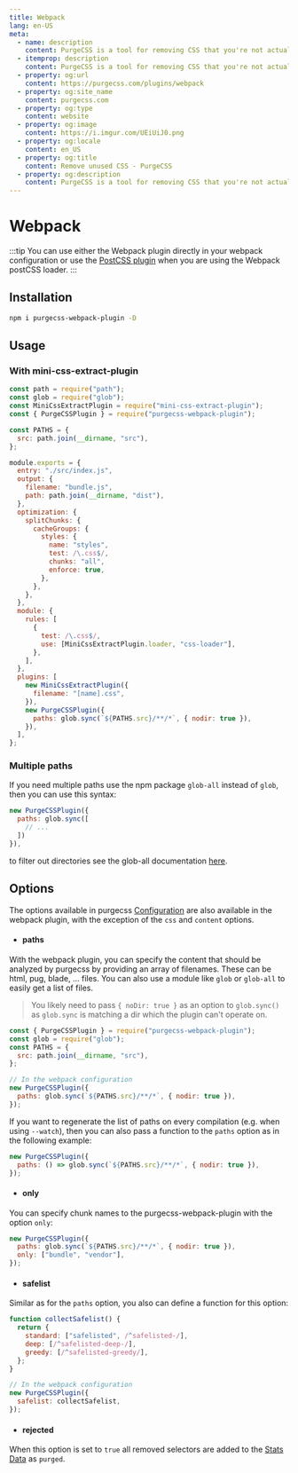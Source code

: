 ```yaml
---
title: Webpack
lang: en-US
meta:
  - name: description
    content: PurgeCSS is a tool for removing CSS that you're not actually using in your project. You can use it with webpack with a plugin.
  - itemprop: description
    content: PurgeCSS is a tool for removing CSS that you're not actually using in your project. You can use it with webpack with a plugin.
  - property: og:url
    content: https://purgecss.com/plugins/webpack
  - property: og:site_name
    content: purgecss.com
  - property: og:type
    content: website
  - property: og:image
    content: https://i.imgur.com/UEiUiJ0.png
  - property: og:locale
    content: en_US
  - property: og:title
    content: Remove unused CSS - PurgeCSS
  - property: og:description
    content: PurgeCSS is a tool for removing CSS that you're not actually using in your project. You can use it with webpack with a plugin.
---
```


# Webpack

:::tip
You can use either the Webpack plugin directly in your webpack configuration or use the [PostCSS plugin](postcss.md) when you are using the Webpack postCSS loader.
:::

## Installation

```sh
npm i purgecss-webpack-plugin -D
```

## Usage

### With mini-css-extract-plugin

```js
const path = require("path");
const glob = require("glob");
const MiniCssExtractPlugin = require("mini-css-extract-plugin");
const { PurgeCSSPlugin } = require("purgecss-webpack-plugin");

const PATHS = {
  src: path.join(__dirname, "src"),
};

module.exports = {
  entry: "./src/index.js",
  output: {
    filename: "bundle.js",
    path: path.join(__dirname, "dist"),
  },
  optimization: {
    splitChunks: {
      cacheGroups: {
        styles: {
          name: "styles",
          test: /\.css$/,
          chunks: "all",
          enforce: true,
        },
      },
    },
  },
  module: {
    rules: [
      {
        test: /\.css$/,
        use: [MiniCssExtractPlugin.loader, "css-loader"],
      },
    ],
  },
  plugins: [
    new MiniCssExtractPlugin({
      filename: "[name].css",
    }),
    new PurgeCSSPlugin({
      paths: glob.sync(`${PATHS.src}/**/*`, { nodir: true }),
    }),
  ],
};
```

### Multiple paths

If you need multiple paths use the npm package `glob-all` instead of `glob`, then you can use this syntax:

```js
new PurgeCSSPlugin({
  paths: glob.sync([
    // ...
  ])
}),
```

to filter out directories see the glob-all documentation [here](https://www.npmjs.com/package/glob-all#filtering-out-directories).

## Options

The options available in purgecss [Configuration](https://www.purgecss.com/configuration.html) are also available in the webpack plugin, with the exception of the `css` and `content` options.

- #### paths

With the webpack plugin, you can specify the content that should be analyzed by purgecss by providing an array of filenames. These can be html, pug, blade, ... files. You can also use a module like `glob` or `glob-all` to easily get a list of files.

> You likely need to pass `{ noDir: true }` as an option to `glob.sync()` as `glob.sync` is matching a dir which the plugin can't operate on.

```js
const { PurgeCSSPlugin } = require("purgecss-webpack-plugin");
const glob = require("glob");
const PATHS = {
  src: path.join(__dirname, "src"),
};

// In the webpack configuration
new PurgeCSSPlugin({
  paths: glob.sync(`${PATHS.src}/**/*`, { nodir: true }),
});
```

If you want to regenerate the list of paths on every compilation (e.g. when using `--watch`), then you can also pass a function to the `paths` option as in the following example:

```js
new PurgeCSSPlugin({
  paths: () => glob.sync(`${PATHS.src}/**/*`, { nodir: true }),
});
```

- #### only

You can specify chunk names to the purgecss-webpack-plugin with the option `only`:

```js
new PurgeCSSPlugin({
  paths: glob.sync(`${PATHS.src}/**/*`, { nodir: true }),
  only: ["bundle", "vendor"],
});
```

- #### safelist

Similar as for the `paths` option, you also can define a function for this option:

```js
function collectSafelist() {
  return {
    standard: ["safelisted", /^safelisted-/],
    deep: [/^safelisted-deep-/],
    greedy: [/^safelisted-greedy/],
  };
}

// In the webpack configuration
new PurgeCSSPlugin({
  safelist: collectSafelist,
});
```

- #### rejected

When this option is set to `true` all removed selectors are added to the [Stats Data](https://webpack.js.org/api/stats/) as `purged`.
